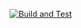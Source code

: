 [![Build and Test](https://github.com/pmvs2022/labrabota11-gr13b-snews/actions/workflows/build_test_on_release.yml/badge.svg)](https://github.com/pmvs2022/labrabota11-gr13b-snews/actions/workflows/build_test_on_release.yml)
